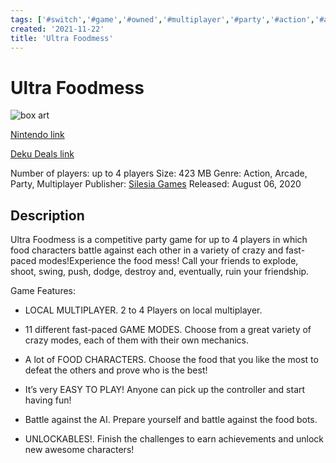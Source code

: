 ```yaml
---
tags: ['#switch','#game','#owned','#multiplayer','#party','#action','#arcade']
created: '2021-11-22'
title: 'Ultra Foodmess'
---
```

# Ultra Foodmess

![box art](https://assets.nintendo.com/image/upload/c_pad,f_auto,h_613,q_auto,w_1089/ncom/en_US/games/switch/u/ultra-foodmess-switch/hero?v=2021111311)

[Nintendo link](https://www.nintendo.com/games/detail/ultra-foodmess-switch/)

[Deku Deals link](https://www.dekudeals.com/items/ultra-foodmess)

Number of players: up to 4 players
Size: 423 MB
Genre: Action, Arcade, Party, Multiplayer
Publisher: [Silesia Games](https://www.dekudeals.com/games?include[collection]=true&filter[publisher]=Silesia+Games)
Released: August 06, 2020

## Description

Ultra Foodmess is a competitive party game for up to 4 players in which food characters battle against each other in a variety of crazy and fast-paced modes!Experience the food mess! Call your friends to explode, shoot, swing, push, dodge, destroy and, eventually, ruin your friendship.

Game Features:
- LOCAL MULTIPLAYER. 
2 to 4 Players on local multiplayer.

- 11 different fast-paced GAME MODES. 
Choose from a great variety of crazy modes, each of them with their own mechanics.

- A lot of FOOD CHARACTERS.
Choose the food that you like the most to defeat the others and prove who is the best!

- It’s very EASY TO PLAY!
Anyone can pick up the controller and start having fun!

- Battle against the AI.
Prepare yourself and battle against the food bots.

- UNLOCKABLES!.
Finish the challenges to earn achievements and unlock new awesome characters!
